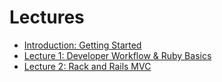Lectures
========

* [Introduction: Getting Started](0-getting-started/README.md)
* [Lecture 1: Developer Workflow & Ruby Basics](1-developer-workflow-ruby-basics/README.md)
* [Lecture 2: Rack and Rails MVC](2-rack-and-rails-mvc/README.md)

